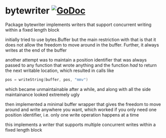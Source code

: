 # bytewriter [![GoDoc](https://godoc.org/github.com/performancecopilot/speed/bytewriter?status.svg)](https://godoc.org/github.com/performancecopilot/speed/bytewriter)

Package bytewriter implements writers that support concurrent writing within a fixed length block

initially tried to use bytes.Buffer but the main restriction with that is that
it does not allow the freedom to move around in the buffer. Further, it always
writes at the end of the buffer

another attempt was to maintain a position identifier that was always passed
to any function that wrote anything and the function *had* to return the
next writable location, which resulted in calls like

```go
pos = writeString(buffer, pos, "mmv")
```

which became unmaintainable after a while, and along with all the side
maintainance looked extremely ugly

then implemented a minimal buffer wrapper that gives the freedom
to move around and write anywhere you want, which worked if you only need
one position identifier, i.e. only one write operation happens at a time

this implements a writer that supports multiple concurrent writes within a fixed length block
